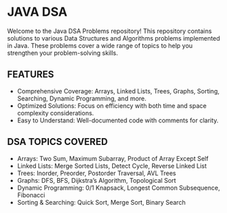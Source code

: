 # JAVA DSA 
Welcome to the Java DSA Problems repository! This repository contains solutions to various Data Structures and Algorithms problems implemented in Java. 
These problems cover a wide range of topics to help you strengthen your problem-solving skills.

## FEATURES
- Comprehensive Coverage: Arrays, Linked Lists, Trees, Graphs, Sorting, Searching, Dynamic Programming, and more.
- Optimized Solutions: Focus on efficiency with both time and space complexity considerations.
- Easy to Understand: Well-documented code with comments for clarity.

## DSA TOPICS COVERED
- Arrays: Two Sum, Maximum Subarray, Product of Array Except Self
- Linked Lists: Merge Sorted Lists, Detect Cycle, Reverse Linked List
- Trees: Inorder, Preorder, Postorder Traversal, AVL Trees
- Graphs: DFS, BFS, Dijkstra’s Algorithm, Topological Sort
- Dynamic Programming: 0/1 Knapsack, Longest Common Subsequence, Fibonacci
- Sorting & Searching: Quick Sort, Merge Sort, Binary Search
